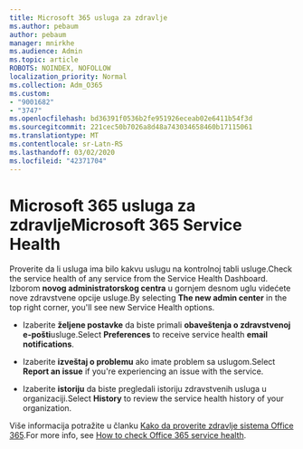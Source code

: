 ```yaml
---
title: Microsoft 365 usluga za zdravlje
ms.author: pebaum
author: pebaum
manager: mnirkhe
ms.audience: Admin
ms.topic: article
ROBOTS: NOINDEX, NOFOLLOW
localization_priority: Normal
ms.collection: Adm_O365
ms.custom:
- "9001682"
- "3747"
ms.openlocfilehash: bd36391f0536b2fe951926eceab02e6411b54f3d
ms.sourcegitcommit: 221cec50b7026a8d48a743034658460b17115061
ms.translationtype: MT
ms.contentlocale: sr-Latn-RS
ms.lasthandoff: 03/02/2020
ms.locfileid: "42371704"
---
```

# <a name="microsoft-365-service-health"></a><span data-ttu-id="e75a1-102">Microsoft 365 usluga za zdravlje</span><span class="sxs-lookup"><span data-stu-id="e75a1-102">Microsoft 365 Service Health</span></span>


<span data-ttu-id="e75a1-103">Proverite da li usluga ima bilo kakvu uslugu na kontrolnoj tabli usluge.</span><span class="sxs-lookup"><span data-stu-id="e75a1-103">Check the service health of any service from the Service Health Dashboard.</span></span> <span data-ttu-id="e75a1-104">Izborom **novog administratorskog centra** u gornjem desnom uglu videćete nove zdravstvene opcije usluge.</span><span class="sxs-lookup"><span data-stu-id="e75a1-104">By selecting **The new admin center** in the top right corner, you'll see new Service Health options.</span></span>

- <span data-ttu-id="e75a1-105">Izaberite **željene postavke** da biste primali **obaveštenja o zdravstvenoj e-pošti**usluge.</span><span class="sxs-lookup"><span data-stu-id="e75a1-105">Select **Preferences** to receive service health **email notifications**.</span></span>

- <span data-ttu-id="e75a1-106">Izaberite **izveštaj o problemu** ako imate problem sa uslugom.</span><span class="sxs-lookup"><span data-stu-id="e75a1-106">Select **Report an issue** if you're experiencing an issue with the service.</span></span>

- <span data-ttu-id="e75a1-107">Izaberite **istoriju** da biste pregledali istoriju zdravstvenih usluga u organizaciji.</span><span class="sxs-lookup"><span data-stu-id="e75a1-107">Select **History** to review the service health history of your organization.</span></span> 

<span data-ttu-id="e75a1-108">Više informacija potražite u članku [Kako da proverite zdravlje sistema Office 365](https://docs.microsoft.com/en-us/office365/enterprise/view-service-health).</span><span class="sxs-lookup"><span data-stu-id="e75a1-108">For more info, see [How to check Office 365 service health](https://docs.microsoft.com/en-us/office365/enterprise/view-service-health).</span></span> 